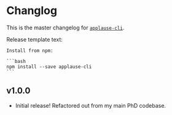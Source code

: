 # Changlog
This is the master changelog for [`applause-cli`](https://npmjs.org/packages/applause-cli).

Release template text:

	Install from npm:

	```bash
	npm install --save applause-cli
	```


## v1.0.0
 - Initial release! Refactored out from my main PhD codebase.
